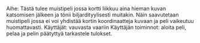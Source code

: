 Aihe: Tästä tulee muistipeli jossa kortti liikkuu aina hieman kuvan katsomisen jälkeen ja tönii biljardityylisesti muitakin. Näin saavutetaan muistipeli jossa ei voi yhdistää kortin koordinaatteja kuvaan ja peli vaikeutuu huomattavasti.
Käyttäjät: vauvasta vaariin
Käyttäjän toiminnot: aloita peli, pelaa ja pelin päätyttyä tarkastele tulokset.

